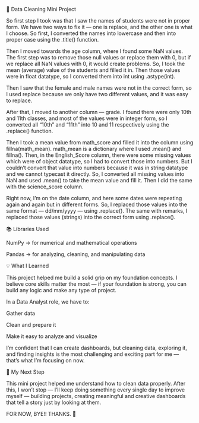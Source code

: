 🧹 Data Cleaning Mini Project

So first step I took was that I saw the names of students were not in proper form. We have two ways to fix it — one is replace, and the other one is what I choose. So first, I converted the names into lowercase and then into proper case using the .title() function.

Then I moved towards the age column, where I found some NaN values. The first step was to remove those null values or replace them with 0, but if we replace all NaN values with 0, it would create problems. So, I took the mean (average) value of the students and filled it in. Then those values were in float datatype, so I converted them into int using .astype(int).

Then I saw that the female and male names were not in the correct form, so I used replace because we only have two different values, and it was easy to replace.

After that, I moved to another column — grade. I found there were only 10th and 11th classes, and most of the values were in integer form, so I converted all “10th” and “11th” into 10 and 11 respectively using the .replace() function.

Then I took a mean value from math_score and filled it into the column using fillna(math_mean).
math_mean is a dictionary where I used .mean() and fillna(). Then, in the English_Score column, there were some missing values which were of object datatype, so I had to convert those into numbers. But I couldn’t convert that value into numbers because it was in string datatype and we cannot typecast it directly. So, I converted all missing values into NaN and used .mean() to take the mean value and fill it. Then I did the same with the science_score column.

Right now, I’m on the date column, and here some dates were repeating again and again but in different forms. So, I replaced those values into the same format — dd/mm/yyyy — using .replace(). The same with remarks, I replaced those values (strings) into the correct form using .replace().

📚 Libraries Used

NumPy → for numerical and mathematical operations

Pandas → for analyzing, cleaning, and manipulating data


💡 What I Learned

This project helped me build a solid grip on my foundation concepts.
I believe core skills matter the most — if your foundation is strong, you can build any logic and make any type of project.

In a Data Analyst role, we have to:

Gather data

Clean and prepare it

Make it easy to analyze and visualize

I’m confident that I can create dashboards, but cleaning data, exploring it, and finding insights is the most challenging and exciting part for me — that’s what I’m focusing on now.

🚀 My Next Step

This mini project helped me understand how to clean data properly.
After this, I won’t stop — I’ll keep doing something every single day to improve myself — building projects, creating meaningful and creative dashboards that tell a story just by looking at them.

FOR NOW, BYE!! THANKS. 🙏
